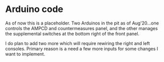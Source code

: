 # Arduino code

As of now this is a placeholder.  Two Arduinos in the pit as of Aug'20...one controls the AMPCD and countermeasures panel,
and the other manages the supplemental switches at the bottom right of the front panel.

I do plan to add two more which will require rewiring the right and left consoles.  Primary reason is a need a few more
inputs for some changes I want to implement.
